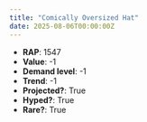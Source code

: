 ```yaml
---
title: "Comically Oversized Hat"
date: 2025-08-06T00:00:00Z
---
```

- **RAP**: 1547
- **Value**: -1
- **Demand level**: -1
- **Trend**: -1
- **Projected?**: True
- **Hyped?**: True
- **Rare?**: True
